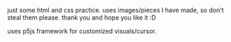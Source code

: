 just some html and css practice. uses images/pieces I have made, so don't steal them please. thank you and hope you like it :D

uses p5js framework for customized visuals/cursor.
